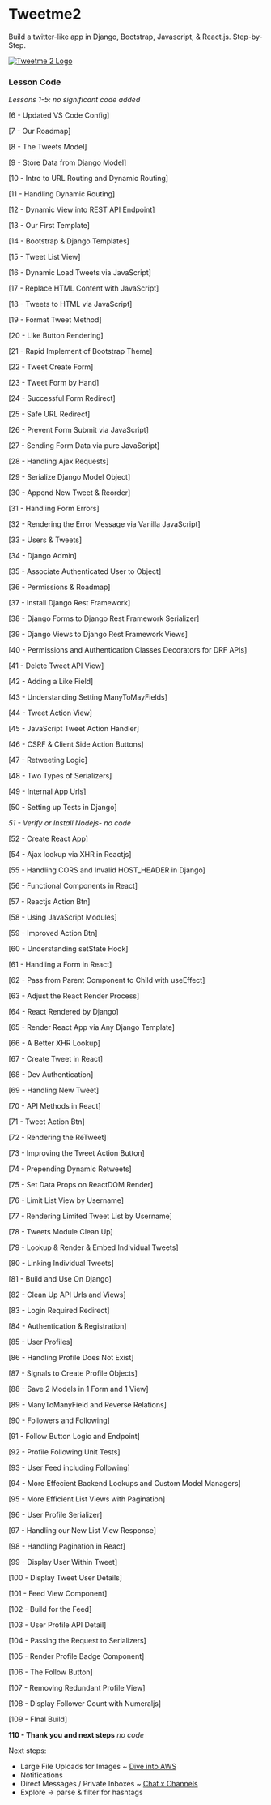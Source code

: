 # Tweetme2
Build a twitter-like app in Django, Bootstrap, Javascript, &amp; React.js. Step-by-Step.

[![Tweetme 2 Logo](https://static.codingforentrepreneurs.com/media/projects/tweetme-2/images/share/Tweetme2_share.jpg)](https://cfe.sh/projects/tweetme-2)


### Lesson Code
_Lessons 1-5: no significant code added_

[6 - Updated VS Code Config] 

[7 - Our Roadmap] 

[8 - The Tweets Model] 

[9 - Store Data from Django Model] 

[10 - Intro to URL Routing and Dynamic Routing] 

[11 - Handling Dynamic Routing] 

[12 - Dynamic View into REST API Endpoint] 

[13 - Our First Template] 

[14 - Bootstrap & Django Templates] 

[15 - Tweet List View] 

[16 - Dynamic Load Tweets via JavaScript] 

[17 - Replace HTML Content with JavaScript] 

[18 - Tweets to HTML via JavaScript] 

[19 - Format Tweet Method] 

[20 - Like Button Rendering] 

[21 - Rapid Implement of Bootstrap Theme] 

[22 - Tweet Create Form] 

[23 - Tweet Form by Hand] 

[24 - Successful Form Redirect] 

[25 - Safe URL Redirect] 

[26 - Prevent Form Submit via JavaScript] 

[27 - Sending Form Data via pure JavaScript] 

[28 - Handling Ajax Requests] 

[29 - Serialize Django Model Object] 

[30 - Append New Tweet & Reorder] 

[31 - Handling Form Errors] 

[32 - Rendering the Error Message via Vanilla JavaScript] 

[33 - Users & Tweets] 

[34 - Django Admin] 

[35 - Associate Authenticated User to Object] 

[36 - Permissions & Roadmap] 

[37 - Install Django Rest Framework] 

[38 - Django Forms to Django Rest Framework Serializer] 

[39 - Django Views to Django Rest Framework Views] 

[40 - Permissions and Authentication Classes Decorators for DRF APIs] 

[41 - Delete Tweet API View] 

[42 - Adding a Like Field] 

[43 - Understanding Setting ManyToMayFields] 

[44 - Tweet Action View] 

[45 - JavaScript Tweet Action Handler] 

[46 - CSRF & Client Side Action Buttons] 

[47 - Retweeting Logic] 

[48 - Two Types of Serializers] 

[49 - Internal App Urls] 

[50 - Setting up Tests in Django] 

_51 - Verify or Install Nodejs- no code_

[52 - Create React App] 

[54 - Ajax lookup via XHR in Reactjs] 

[55 - Handling CORS and Invalid HOST_HEADER in Django] 

[56 - Functional Components in React] 

[57 - Reactjs Action Btn] 

[58 - Using JavaScript Modules] 

[59 - Improved Action Btn] 

[60 - Understanding setState Hook] 

[61 - Handling a Form in React] 

[62 - Pass from Parent Component to Child with useEffect] 

[63 - Adjust the React Render Process] 

[64 - React Rendered by Django] 

[65 - Render React App via Any Django Template] 

[66 - A Better XHR Lookup] 

[67 - Create Tweet in React] 

[68 - Dev Authentication] 

[69 - Handling New Tweet] 

[70 - API Methods in React] 

[71 - Tweet Action Btn] 

[72 - Rendering the ReTweet] 

[73 - Improving the Tweet Action Button] 

[74 - Prepending Dynamic Retweets] 

[75 - Set Data Props on ReactDOM Render] 

[76 - Limit List View by Username] 

[77 - Rendering Limited Tweet List by Username] 

[78 - Tweets Module Clean Up] 

[79 - Lookup & Render & Embed Individual Tweets] 

[80 - Linking Individual Tweets] 

[81 - Build and Use On Django] 

[82 - Clean Up API Urls and Views] 

[83 - Login Required Redirect] 

[84 - Authentication & Registration] 

[85 - User Profiles] 

[86 - Handling Profile Does Not Exist] 

[87 - Signals to Create Profile Objects] 

[88 - Save 2 Models in 1 Form and 1 View] 

[89 - ManyToManyField and Reverse Relations] 

[90 - Followers and Following] 

[91 - Follow Button Logic and Endpoint] 

[92 - Profile Following Unit Tests] 

[93 - User Feed including Following] 

[94 - More Effecient Backend Lookups and Custom Model Managers] 

[95 - More Efficient List Views with Pagination] 

[96 - User Profile Serializer] 

[97 - Handling our New List View Response] 

[98 - Handling Pagination in React] 

[99 - Display User Within Tweet] 

[100 - Display Tweet User Details] 

[101 - Feed View Component] 

[102 - Build for the Feed] 

[103 - User Profile API Detail] 

[104 - Passing the Request to Serializers] 

[105 - Render Profile Badge Component] 

[106 - The Follow Button] 

[107 - Removing Redundant Profile View] 

[108 - Display Follower Count with Numeraljs] 

[109 - FInal Build] 

**110 - Thank you and next steps** _no code_

Next steps:
- Large File Uploads for Images ~ [Dive into AWS](https://cfe.sh/courses/aws)
- Notifications
- Direct Messages / Private Inboxes ~ [Chat x Channels](https://cfe.sh/courses/chat-channels-react)
- Explore -> parse & filter for hashtags
